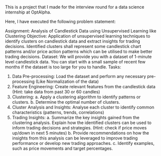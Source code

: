 This is a project that I made for the interview round for a data science internship at OptAlpha.

Here, I have executed the following problem statement:

Assignment: Analysis of Candlestick Data using Unsupervised Learning like
Clustering
Objective: Application of unsupervised learning techniques to identify clusters on
candlestick data and extract insights for trading decisions. Identified clusters shall represent
some candlestick chart patterns and/or price action patterns which can be utilised to make
better trading decisions.
Dataset: We will provide you with a dataset of 1-minute level candlestick data. You can
start with a small sample of recent few months if the dataset is too large for you to handle.
Tasks:
1. Data Pre-processing: Load the dataset and perform any necessary pre-processing
(Like Normalization of the data)
2. Feature Engineering: Create relevant features from the candlestick data (Hint: take
data from past 30 or 60 candles)
3. Clustering:
a. Apply a clustering algorithm to identify patterns or clusters.
b. Determine the optimal number of clusters.
4. Cluster Analysis and Insights: Analyse each cluster to identify common characteristics
(patterns, trends, correlations)
5. Trading Insights:
a. Summarize the key insights gained from the clustering analysis. Explain how
the identified clusters can be used to inform trading decisions and strategies.
(Hint: check if price moves up/down in next 5 minutes)
b. Provide recommendations on how the insights from this analysis can be
leveraged to improve trading performance or develop new trading
approaches.
c. Identify examples, such as price movements and target percentages.
